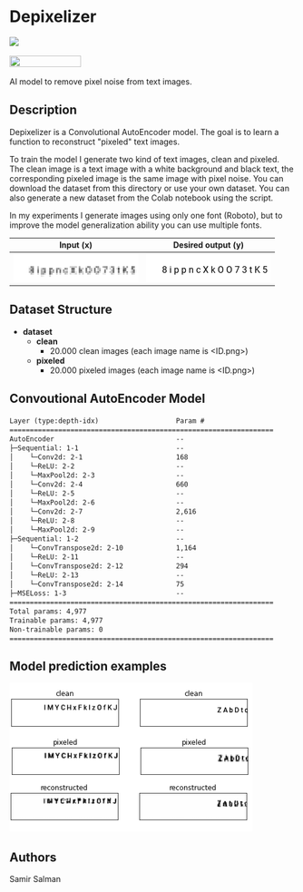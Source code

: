 # Depixelizer
<a href="https://colab.research.google.com/drive/1pRAMgGV6cXPMflYHc8OQwbhLv4XQYrwk?usp=sharing"><img src="https://camo.githubusercontent.com/84f0493939e0c4de4e6dbe113251b4bfb5353e57134ffd9fcab6b8714514d4d1/68747470733a2f2f636f6c61622e72657365617263682e676f6f676c652e636f6d2f6173736574732f636f6c61622d62616467652e737667">
</a>

<img height="50%" width="50%" src="https://i2.wp.com/sefiks.com/wp-content/uploads/2018/03/convolutional-autoencoder.png?fit=1818%2C608&ssl=1">

AI model to remove pixel noise from text images. 

## Description

Depixelizer is a Convolutional AutoEncoder model. The goal is to learn a function to reconstruct "pixeled" text images. 

To train the model I generate two kind of text images, clean and pixeled. The clean image is a text image with a white background and black text, the corresponding pixeled image is the same image with pixel noise. You can download the dataset from this directory or use your own dataset. You can also generate a new dataset from the Colab notebook using the script. 

In my experiments I generate images using only one font (Roboto), but to improve the model generalization ability you can use multiple fonts.

| **Input** (x)  |  **Desired output** (y) |
|----|---|
| <img src="https://github.com/samirsalman/Depixelizer/blob/main/examples/pixeled.png"> |  <img src="https://github.com/samirsalman/Depixelizer/blob/main/examples/clean.png"> |

## Dataset Structure

- **dataset**
  - **clean**
    - 20.000 clean images (each image name is <ID.png>)   
  - **pixeled**  
    - 20.000 pixeled images (each image name is <ID.png>) 

## Convoutional AutoEncoder Model
```=================================================================
Layer (type:depth-idx)                   Param #
=================================================================
AutoEncoder                              --
├─Sequential: 1-1                        --
│    └─Conv2d: 2-1                       168
│    └─ReLU: 2-2                         --
│    └─MaxPool2d: 2-3                    --
│    └─Conv2d: 2-4                       660
│    └─ReLU: 2-5                         --
│    └─MaxPool2d: 2-6                    --
│    └─Conv2d: 2-7                       2,616
│    └─ReLU: 2-8                         --
│    └─MaxPool2d: 2-9                    --
├─Sequential: 1-2                        --
│    └─ConvTranspose2d: 2-10             1,164
│    └─ReLU: 2-11                        --
│    └─ConvTranspose2d: 2-12             294
│    └─ReLU: 2-13                        --
│    └─ConvTranspose2d: 2-14             75
├─MSELoss: 1-3                           --
=================================================================
Total params: 4,977
Trainable params: 4,977
Non-trainable params: 0
=================================================================
```

## Model prediction examples

<img src="https://github.com/samirsalman/Depixelizer/blob/main/examples/preds4.png">



## Authors

Samir Salman
